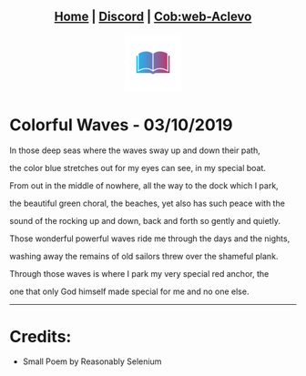 <head>
    <link rel="shortcut icon" type="image/png" href="/favicon.png">
</head>

<center>
<h2>
<a href="https://litlibre.cobweb-aclevo.org">Home</a> |
<a href="https://discord.gg/z3GXvGtuek">Discord</a> |
<a href="https://cobweb-aclevo.org">Cob:web-Aclevo</a>
</h2>
</center>

<center><img src="/favicon.png" width="20%" height="20%"></center>

# Colorful Waves - 03/10/2019
In those deep seas where the waves sway up and down their path,

the color blue stretches out for my eyes can see, in my special boat.

From out in the middle of nowhere, all the way to the dock which I park,

the beautiful green choral, the beaches, yet also has such peace with the

sound of the rocking up and down, back and forth so gently and quietly.

Those wonderful powerful waves ride me through the days and the nights,

washing away the remains of old sailors threw over the shameful plank.

Through those waves is where I park my very special red anchor, the

one that only God himself made special for me and no one else.
<hr />

# Credits:
- Small Poem by Reasonably Selenium
